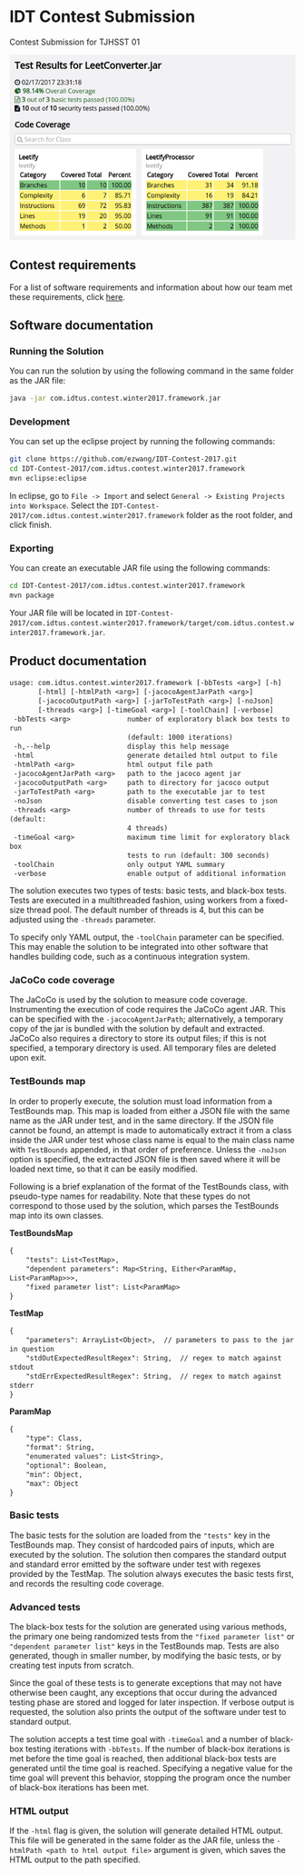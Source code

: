 # IDT Contest Submission
Contest Submission for TJHSST 01

<p align="center">
    <img src="screenshot.png" alt="HTML output generated by solution" title="HTML Output" />
</p>

## Contest requirements
For a list of software requirements and information about how our team met these requirements, click [here](Requirements.md).

## Software documentation
### Running the Solution
You can run the solution by using the following command in the same folder as the JAR file:
```bash
java -jar com.idtus.contest.winter2017.framework.jar
```
### Development
You can set up the eclipse project by running the following commands:
```bash
git clone https://github.com/ezwang/IDT-Contest-2017.git
cd IDT-Contest-2017/com.idtus.contest.winter2017.framework
mvn eclipse:eclipse
```
In eclipse, go to `File -> Import` and select `General -> Existing Projects into Workspace`. Select the `IDT-Contest-2017/com.idtus.contest.winter2017.framework` folder as the root folder, and click finish.

### Exporting
You can create an executable JAR file using the following commands:
```bash
cd IDT-Contest-2017/com.idtus.contest.winter2017.framework
mvn package
```
Your JAR file will be located in `IDT-Contest-2017/com.idtus.contest.winter2017.framework/target/com.idtus.contest.winter2017.framework.jar`.


## Product documentation

```
usage: com.idtus.contest.winter2017.framework [-bbTests <arg>] [-h]
       [-html] [-htmlPath <arg>] [-jacocoAgentJarPath <arg>]
       [-jacocoOutputPath <arg>] [-jarToTestPath <arg>] [-noJson]
       [-threads <arg>] [-timeGoal <arg>] [-toolChain] [-verbose]
 -bbTests <arg>              number of exploratory black box tests to run
                             (default: 1000 iterations)
 -h,--help                   display this help message
 -html                       generate detailed html output to file
 -htmlPath <arg>             html output file path
 -jacocoAgentJarPath <arg>   path to the jacoco agent jar
 -jacocoOutputPath <arg>     path to directory for jacoco output
 -jarToTestPath <arg>        path to the executable jar to test
 -noJson                     disable converting test cases to json
 -threads <arg>              number of threads to use for tests (default:
                             4 threads)
 -timeGoal <arg>             maximum time limit for exploratory black box
                             tests to run (default: 300 seconds)
 -toolChain                  only output YAML summary
 -verbose                    enable output of additional information
```

The solution executes two types of tests: basic tests, and black-box tests. Tests are executed in a multithreaded fashion, using workers from a fixed-size thread pool. The default number of threads is 4, but this can be adjusted using the `-threads` parameter.

To specify only YAML output, the `-toolChain` parameter can be specified. This may enable the solution to be integrated into other software that handles building code, such as a continuous integration system.

### JaCoCo code coverage

The JaCoCo is used by the solution to measure code coverage. Instrumenting the execution of code requires the JaCoCo agent JAR. This can be specified with the `-jacocoAgentJarPath`; alternatively, a temporary copy of the jar is bundled with the solution by default and extracted. JaCoCo also requires a directory to store its output files; if this is not specified, a temporary directory is used. All temporary files are deleted upon exit.

### TestBounds map

In order to properly execute, the solution must load information from a TestBounds map. This map is loaded from either a JSON file with the same name as the JAR under test, and in the same directory. If the JSON file cannot be found, an attempt is made to automatically extract it from a class inside the JAR under test whose class name is equal to the main class name with `TestBounds` appended, in that order of preference. Unless the `-noJson` option is specified, the extracted JSON file is then saved where it will be loaded next time, so that it can be easily modified.

Following is a brief explanation of the format of the TestBounds class, with pseudo-type names for readability. Note that these types do not correspond to those used by the solution, which parses the TestBounds map into its own classes.

**TestBoundsMap**
```
{
    "tests": List<TestMap>,
    "dependent parameters": Map<String, Either<ParamMap, List<ParamMap>>>,
    "fixed parameter list": List<ParamMap>
}
```

**TestMap**
```
{
    "parameters": ArrayList<Object>,  // parameters to pass to the jar in question
    "stdOutExpectedResultRegex": String,  // regex to match against stdout
    "stdErrExpectedResultRegex": String,  // regex to match against stderr
}
```

**ParamMap**
```
{
    "type": Class,
    "format": String,
    "enumerated values": List<String>,
    "optional": Boolean,
    "min": Object,
    "max": Object
}
```

### Basic tests

The basic tests for the solution are loaded from the `"tests"` key in the TestBounds map. They consist of hardcoded pairs of inputs, which are executed by the solution. The solution then compares the standard output and standard error emitted by the software under test with regexes provided by the TestMap. The solution always executes the basic tests first, and records the resulting code coverage.

### Advanced tests

The black-box tests for the solution are generated using various methods, the primary one being randomized tests from the `"fixed parameter list"` or `"dependent parameter list"` keys in the TestBounds map. Tests are also generated, though in smaller number, by modifying the basic tests, or by creating test inputs from scratch.

Since the goal of these tests is to generate exceptions that may not have otherwise been caught, any exceptions that occur during the advanced testing phase are stored and logged for later inspection. If verbose output is requested, the solution also prints the output of the software under test to standard output.

The solution accepts a test time goal with `-timeGoal` and a number of black-box testing iterations with `-bbTests`. If the number of black-box iterations is met before the time goal is reached, then additional black-box tests are generated until the time goal is reached. Specifying a negative value for the time goal will prevent this behavior, stopping the program once the number of black-box iterations has been met.

### HTML output

If the `-html` flag is given, the solution will generate detailed HTML output. This file will be generated in the same folder as the JAR file, unless the `-htmlPath <path to html output file>` argument is given, which saves the HTML output to the path specified.
